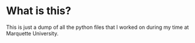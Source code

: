 # What is this?

This is just a dump of all the python files that I worked on during my time at Marquette University.
